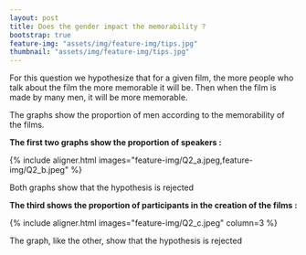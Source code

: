 ```yaml
---
layout: post
title: Does the gender impact the memorability ?
bootstrap: true
feature-img: "assets/img/feature-img/tips.jpg"
thumbnail: "assets/img/feature-img/tips.jpg"
---
```


For this question we hypothesize that for a given film, the more people who talk about the film the more memorable it will be.
Then when the film is made by many men, it will be more memorable.

The graphs show the proportion of men according to the memorability of the films.

**The first two graphs show the proportion of speakers :**

{% include aligner.html images="feature-img/Q2_a.jpeg,feature-img/Q2_b.jpeg" %}

Both graphs show that the hypothesis is rejected

**The third shows the proportion of participants in the creation of the films :**

{% include aligner.html images="feature-img/Q2_c.jpeg" column=3 %}

The graph, like the other, show that the hypothesis is rejected
